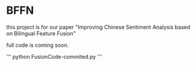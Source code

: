 # BFFN

this project is for our paper "Improving Chinese Sentiment Analysis based on Bilingual Feature Fusion"

full code is coming soon.


'''
python FusionCode-commited.py
'''
